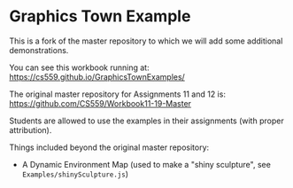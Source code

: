 # Graphics Town Example

This is a fork of the master repository to which we will add some additional demonstrations.

You can see this workbook running at: https://cs559.github.io/GraphicsTownExamples/

The original master repository for Assignments 11 and 12 is: https://github.com/CS559/Workbook11-19-Master

Students are allowed to use the examples in their assignments (with proper attribution).

Things included beyond the original master repository:

- A Dynamic Environment Map (used to make a "shiny sculpture", see `Examples/shinySculpture.js`)
